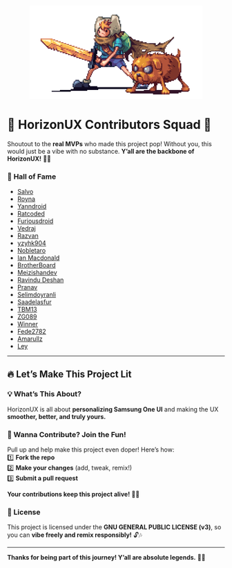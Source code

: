 <p align="center">
  <img src="https://github.com/selimdoyranli/selimdoyranli/blob/master/preview.gif" width="400" alt="Project HorizonUX Contributors" />
</p>

# 🚀 HorizonUX Contributors Squad 💖  

Shoutout to the **real MVPs** who made this project pop! Without you, this would just be a vibe with no substance. **Y’all are the backbone of HorizonUX!** 💯🙌  

### 🌟 **Hall of Fame**  

- [Salvo](https://github.com/salvogiangri)
- [Royna](https://github.com/Royna2544)
- [Yanndroid](https://github.com/Yanndroid)
- [Ratcoded](https://github.com/ratcoded)
- [Furiousdroid](https://github.com/furiousdroid)
- [Vedraj](https://github.com/gawasvedraj)
- [Razvan](https://github.com/corsicanu) 
- [yzyhk904](https://github.com/yzyhk904)
- [Nobletaro](https://t.me/nobletaro)
- [Ian Macdonald](https://github.com/ianmacd)
- [BrotherBoard](https://github.com/BrotherBoard)
- [Meizishandev](https://github.com/meizishandev)
- [Ravindu Deshan](https://github.com/ravindu644)
- [Pranav](https://github.com/Pranav-Game-Dev)
- [Selimdoyranli](https://github.com/selimdoyranli)
- [Saadelasfur](https://github.com/saadelasfur)
- [TBM13](https://github.com/TBM13)
- [ZG089](https://github.com/ZG089)
- [Winner](https://github.com/Winner3157)
- [Fede2782](https://github.com/Fede2782)
- [Amarullz](https://github.com/amarullz)
- [Ley](https://t.me/leynox64)
---

## 🔥 Let’s Make This Project Lit  

### **💡 What’s This About?**  
HorizonUX is all about **personalizing Samsung One UI** and making the UX **smoother, better, and truly yours.**  

### **🚀 Wanna Contribute? Join the Fun!**  
Pull up and help make this project even doper! Here’s how:  
1️⃣ **Fork the repo**  
2️⃣ **Make your changes** (add, tweak, remix!)  
3️⃣ **Submit a pull request**  

**Your contributions keep this project alive!** 💪✨  

### **📜 License**  
This project is licensed under the **GNU GENERAL PUBLIC LICENSE (v3)**, so you can **vibe freely and remix responsibly!** 🔓🎶  

---

**Thanks for being part of this journey! Y’all are absolute legends.** 💖🚀  
